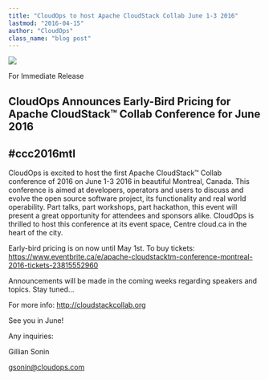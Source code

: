 ```yaml
---
title: "CloudOps to host Apache CloudStack Collab June 1-3 2016"
lastmod: "2016-04-15"
author: "CloudOps"
class_name: "blog post"
---
```


<img src="/images/blog/post/image-22.png" class="main-blog-image">

<p><span style="font-weight: 400;">For Immediate Release</span></p>

<h2><b>CloudOps Announces Early-Bird Pricing for Apache CloudStack™ Collab Conference for June 2016</b></h2>
<h2><b>#ccc2016mtl</b></h2>

<p>CloudOps is excited to host the first Apache CloudStack™ Collab conference of 2016 on June 1-3 2016 in beautiful Montreal, Canada. This conference is aimed at developers, operators and users to discuss and evolve the open source software project, its functionality and real world operability. Part talks, part workshops, part hackathon, this event will present a great opportunity for attendees and sponsors alike. CloudOps is thrilled to host this conference at its event space, Centre cloud.ca in the heart of the city.</p>

<p><span style="font-weight: 400;">Early-bird pricing is on now until May 1st. To buy tickets: </span><a href="https://www.eventbrite.ca/e/apache-cloudstacktm-conference-montreal-2016-tickets-23815552960"><span style="font-weight: 400;">https://www.eventbrite.ca/e/apache-cloudstacktm-conference-montreal-2016-tickets-23815552960</span></a></p>

<p>Announcements will be made in the coming weeks regarding speakers and topics. Stay tuned…</p>

<p><span style="font-weight: 400;">For more info: </span><a href="http://cloudstackcollab.org"><span style="font-weight: 400;">http://cloudstackcollab.org</span></a></p>

<p>See you in June!</p>

<p><span style="font-weight: 400;">Any inquiries:</span></p>

<p><span style="font-weight: 400;">Gillian Sonin</span></p>

<p><a href="mailto:gsonin@cloudops.com"><span style="font-weight: 400;">gsonin@cloudops.com</span></a></p>